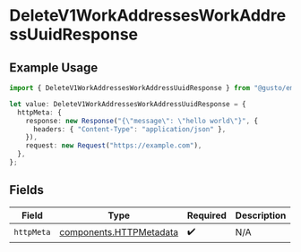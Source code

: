 # DeleteV1WorkAddressesWorkAddressUuidResponse

## Example Usage

```typescript
import { DeleteV1WorkAddressesWorkAddressUuidResponse } from "@gusto/embedded-api/models/operations/deletev1workaddressesworkaddressuuid.js";

let value: DeleteV1WorkAddressesWorkAddressUuidResponse = {
  httpMeta: {
    response: new Response("{\"message\": \"hello world\"}", {
      headers: { "Content-Type": "application/json" },
    }),
    request: new Request("https://example.com"),
  },
};
```

## Fields

| Field                                                              | Type                                                               | Required                                                           | Description                                                        |
| ------------------------------------------------------------------ | ------------------------------------------------------------------ | ------------------------------------------------------------------ | ------------------------------------------------------------------ |
| `httpMeta`                                                         | [components.HTTPMetadata](../../models/components/httpmetadata.md) | :heavy_check_mark:                                                 | N/A                                                                |